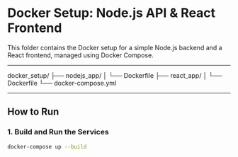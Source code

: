 # Docker Setup: Node.js API & React Frontend

This folder contains the Docker setup for a simple Node.js backend and a React frontend, managed using Docker Compose.

---
docker_setup/
├── nodejs_app/
│ └── Dockerfile
├── react_app/
│ └── Dockerfile
└── docker-compose.yml

---

## How to Run

### 1. Build and Run the Services

```bash
docker-compose up --build
```





